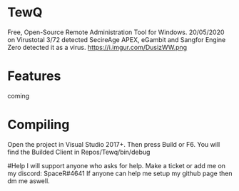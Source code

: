 # TewQ
Free, Open-Source Remote Administration Tool for Windows.
20/05/2020 on Virustotal 3/72 detected 
SecireAge APEX, eGambit and Sangfor Engine Zero detected it as a virus.
https://i.imgur.com/DusizWW.png

# Features
coming


# Compiling
Open the project in Visual Studio 2017+. Then press Build or F6.
You will find the Builded Client in Repos/Tewq/bin/debug


#Help
I will support anyone who asks for help. Make a ticket or add me on my discord: SpaceR#4641
If anyone can help me setup my github page then dm me aswell.
